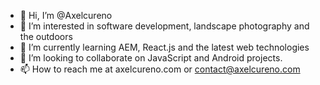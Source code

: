 - 👋 Hi, I’m @Axelcureno
- 👀 I’m interested in software development, landscape photography and the outdoors
- 🌱 I’m currently learning AEM, React.js and the latest web technologies
- 💞️ I’m looking to collaborate on JavaScript and Android projects.
- 📫 How to reach me at axelcureno.com or contact@axelcureno.com

<!---
Axelcureno/Axelcureno is a ✨ special ✨ repository because its `README.md` (this file) appears on your GitHub profile.
You can click the Preview link to take a look at your changes.
--->
